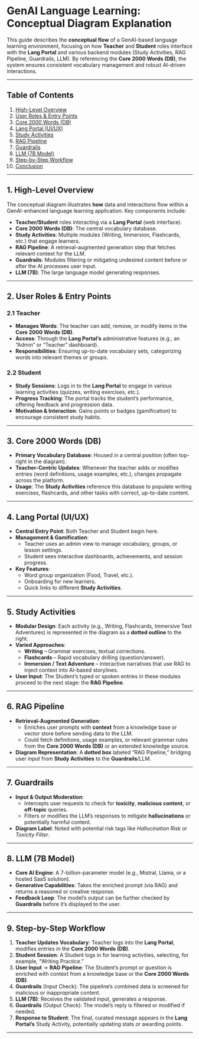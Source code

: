 # GenAI Language Learning: Conceptual Diagram Explanation

This guide describes the **conceptual flow** of a GenAI-based language learning environment, focusing on how **Teacher** and **Student** roles interface with the **Lang Portal** and various backend modules (Study Activities, RAG Pipeline, Guardrails, LLM). By referencing the **Core 2000 Words (DB)**, the system ensures consistent vocabulary management and robust AI-driven interactions.

---

## Table of Contents

1. [High-Level Overview](#1-high-level-overview)  
2. [User Roles & Entry Points](#2-user-roles--entry-points)  
3. [Core 2000 Words (DB)](#3-core-2000-words-db)  
4. [Lang Portal (UI/UX)](#4-lang-portal-uiux)  
5. [Study Activities](#5-study-activities)  
6. [RAG Pipeline](#6-rag-pipeline)  
7. [Guardrails](#7-guardrails)  
8. [LLM (7B Model)](#8-llm-7b-model)  
9. [Step-by-Step Workflow](#9-step-by-step-workflow)  
10. [Conclusion](#10-conclusion)

---

## 1. High-Level Overview

The conceptual diagram illustrates **how** data and interactions flow within a GenAI-enhanced language learning application. Key components include:

- **Teacher/Student** roles interacting via a **Lang Portal** (web interface).
- **Core 2000 Words (DB)**: The central vocabulary database.
- **Study Activities**: Multiple modules (Writing, Immersion, Flashcards, etc.) that engage learners.
- **RAG Pipeline**: A retrieval-augmented generation step that fetches relevant context for the LLM.
- **Guardrails**: Modules filtering or mitigating undesired content before or after the AI processes user input.
- **LLM (7B)**: The large language model generating responses.

---

## 2. User Roles & Entry Points

### 2.1 Teacher

- **Manages Words**: The teacher can add, remove, or modify items in the **Core 2000 Words (DB)**.
- **Access**: Through the **Lang Portal’s** administrative features (e.g., an “Admin” or “Teacher” dashboard).
- **Responsibilities**: Ensuring up-to-date vocabulary sets, categorizing words into relevant themes or groups.

### 2.2 Student

- **Study Sessions**: Logs in to the **Lang Portal** to engage in various learning activities (quizzes, writing exercises, etc.).
- **Progress Tracking**: The portal tracks the student’s performance, offering feedback and progression data.
- **Motivation & Interaction**: Gains points or badges (gamification) to encourage consistent study habits.

---

## 3. Core 2000 Words (DB)

- **Primary Vocabulary Database**: Housed in a central position (often top-right in the diagram).
- **Teacher-Centric Updates**: Whenever the teacher adds or modifies entries (word definitions, usage examples, etc.), changes propagate across the platform.
- **Usage**: The **Study Activities** reference this database to populate writing exercises, flashcards, and other tasks with correct, up-to-date content.

---

## 4. Lang Portal (UI/UX)

- **Central Entry Point**: Both Teacher and Student begin here.
- **Management & Gamification**:  
  - Teacher uses an admin view to manage vocabulary, groups, or lesson settings.  
  - Student sees interactive dashboards, achievements, and session progress.
- **Key Features**:  
  - Word group organization (Food, Travel, etc.).  
  - Onboarding for new learners.  
  - Quick links to different **Study Activities**.

---

## 5. Study Activities

- **Modular Design**: Each activity (e.g., Writing, Flashcards, Immersive Text Adventures) is represented in the diagram as a **dotted outline** to the right.
- **Varied Approaches**:  
  - **Writing** – Grammar exercises, textual corrections.  
  - **Flashcards** – Rapid vocabulary drilling (question/answer).  
  - **Immersion / Text Adventure** – Interactive narratives that use RAG to inject context into AI-based storylines.
- **User Input**: The Student’s typed or spoken entries in these modules proceed to the next stage: the **RAG Pipeline**.

---

## 6. RAG Pipeline

- **Retrieval-Augmented Generation**:  
  - Enriches user prompts with **context** from a knowledge base or vector store before sending data to the LLM.
  - Could fetch definitions, usage examples, or relevant grammar rules from the **Core 2000 Words (DB)** or an extended knowledge source.
- **Diagram Representation**: A **dotted box** labeled “RAG Pipeline,” bridging user input from **Study Activities** to the **Guardrails**/LLM.

---

## 7. Guardrails

- **Input & Output Moderation**:  
  - Intercepts user requests to check for **toxicity**, **malicious content**, or **off-topic** queries.  
  - Filters or modifies the LLM’s responses to mitigate **hallucinations** or potentially harmful content.
- **Diagram Label**: Noted with potential risk tags like *Hallucination Risk* or *Toxicity Filter*.

---

## 8. LLM (7B Model)

- **Core AI Engine**: A 7-billion-parameter model (e.g., Mistral, Llama, or a hosted SaaS solution).
- **Generative Capabilities**: Takes the enriched prompt (via RAG) and returns a reasoned or creative response.
- **Feedback Loop**: The model’s output can be further checked by **Guardrails** before it’s displayed to the user.

---

## 9. Step-by-Step Workflow

1. **Teacher Updates Vocabulary**: Teacher logs into the **Lang Portal**, modifies entries in the **Core 2000 Words (DB)**.
2. **Student Session**: A Student logs in for learning activities, selecting, for example, “Writing Practice.”
3. **User Input** → **RAG Pipeline**: The Student’s prompt or question is enriched with context from a knowledge base or the **Core 2000 Words (DB)**.
4. **Guardrails** (Input Check): The pipeline’s combined data is screened for malicious or inappropriate content.
5. **LLM (7B)**: Receives the validated input, generates a response.
6. **Guardrails** (Output Check): The model’s reply is filtered or modified if needed.
7. **Response to Student**: The final, curated message appears in the **Lang Portal’s** Study Activity, potentially updating stats or awarding points.

---
